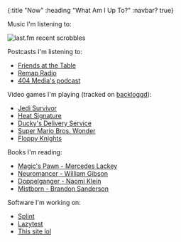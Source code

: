 {:title "Now"
 :heading "What Am I Up To?"
 :navbar? true}

Music I'm listening to:

![last.fm recent scrobbles](https://lastfm-recently-played.vercel.app/api?user=NoahTheDuke)

Postcasts I'm listening to:

* [Friends at the Table](https://friendsatthetable.net/)
* [Remap Radio](https://remapradio.com/)
* [404 Media's podcast](https://www.404media.co/)

Video games I'm playing (tracked on [backloggd](https://www.backloggd.com/u/NoahTheDuke/games/added/type:playing/)):

* [Jedi Survivor](https://www.backloggd.com/games/star-wars-jedi-survivor)
* [Heat Signature](https://www.backloggd.com/games/heat-signature)
* [Ducky's Delivery Service](https://www.backloggd.com/games/duckys-delivery-service)
* [Super Mario Bros. Wonder](https://www.backloggd.com/games/super-mario-bros-wonder)
* [Floppy Knights](https://www.backloggd.com/games/floppy-knights)

Books I'm reading:

* [Magic's Pawn - Mercedes Lackey](https://en.wikipedia.org/wiki/The_Last_Herald-Mage)
* [Neuromancer - William Gibson](https://en.wikipedia.org/wiki/Neuromancer)
* [Doppelganger - Naomi Klein](https://en.wikipedia.org/wiki/Doppelganger:_A_Trip_Into_the_Mirror_World)
* [Mistborn - Brandon Sanderson](https://en.wikipedia.org/wiki/Mistborn:_The_Final_Empire)
 
Software I'm working on:

* [Splint](https://github.com/NoahTheDuke/splint)
* [Lazytest](https://github.com/NoahTheDuke/lazytest)
* [This site lol](https://github.com/NoahTheDuke/NoahTheDuke.github.io)
